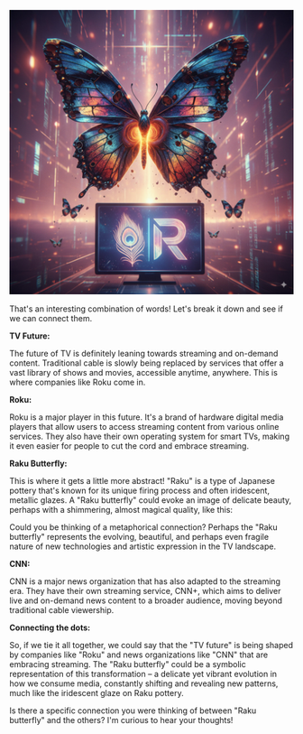 ![IDEDog6Thoughts](../image/logon9.jpeg)

That's an interesting combination of words! Let's break it down and see if we can connect them.

**TV Future:**

The future of TV is definitely leaning towards streaming and on-demand content. Traditional cable is slowly being replaced by services that offer a vast library of shows and movies, accessible anytime, anywhere. This is where companies like Roku come in.

**Roku:**

Roku is a major player in this future. It's a brand of hardware digital media players that allow users to access streaming content from various online services. They also have their own operating system for smart TVs, making it even easier for people to cut the cord and embrace streaming.

**Raku Butterfly:**

This is where it gets a little more abstract! "Raku" is a type of Japanese pottery that's known for its unique firing process and often iridescent, metallic glazes. A "Raku butterfly" could evoke an image of delicate beauty, perhaps with a shimmering, almost magical quality, like this: 

Could you be thinking of a metaphorical connection? Perhaps the "Raku butterfly" represents the evolving, beautiful, and perhaps even fragile nature of new technologies and artistic expression in the TV landscape.

**CNN:**

CNN is a major news organization that has also adapted to the streaming era. They have their own streaming service, CNN+, which aims to deliver live and on-demand news content to a broader audience, moving beyond traditional cable viewership.

**Connecting the dots:**

So, if we tie it all together, we could say that the "TV future" is being shaped by companies like "Roku" and news organizations like "CNN" that are embracing streaming. The "Raku butterfly" could be a symbolic representation of this transformation – a delicate yet vibrant evolution in how we consume media, constantly shifting and revealing new patterns, much like the iridescent glaze on Raku pottery.

Is there a specific connection you were thinking of between "Raku butterfly" and the others? I'm curious to hear your thoughts!